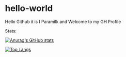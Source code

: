 # hello-world

Hello Github it is I Paramilk and Welcome to my GH Profile 

Stats:

[![Anurag's GitHub stats](https://github-readme-stats.vercel.app/api?username=Paramilk&show_icons=true&theme=radical)](https://github.com/anuraghazra/github-readme-stats)

[![Top Langs](https://github-readme-stats.vercel.app/api/top-langs/?username=Paramilk)](https://github.com/anuraghazra/github-readme-stats)

